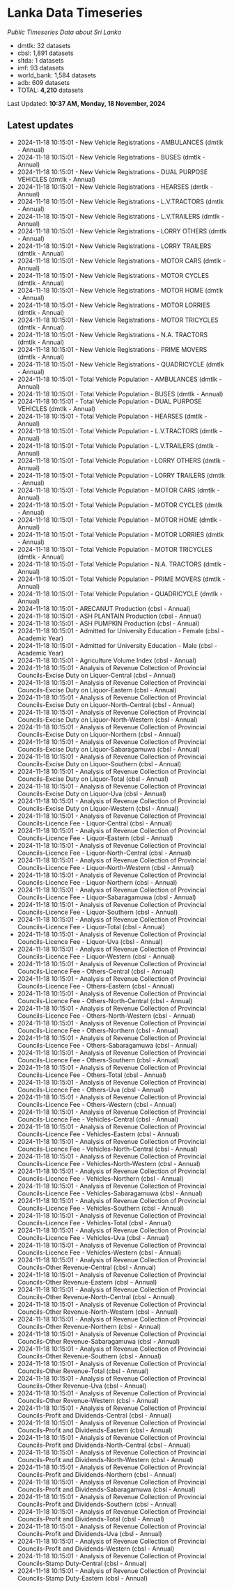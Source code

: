 # Lanka Data Timeseries
*Public Timeseries Data about Sri Lanka*

* dmtlk: 32 datasets
* cbsl: 1,891 datasets
* sltda: 1 datasets
* imf: 93 datasets
* world_bank: 1,584 datasets
* adb: 609 datasets
* TOTAL: **4,210** datasets

Last Updated: **10:37 AM, Monday, 18 November, 2024**

## Latest updates

* 2024-11-18 10:15:01 - New Vehicle Registrations - AMBULANCES (dmtlk - Annual)
* 2024-11-18 10:15:01 - New Vehicle Registrations - BUSES (dmtlk - Annual)
* 2024-11-18 10:15:01 - New Vehicle Registrations - DUAL PURPOSE VEHICLES (dmtlk - Annual)
* 2024-11-18 10:15:01 - New Vehicle Registrations - HEARSES (dmtlk - Annual)
* 2024-11-18 10:15:01 - New Vehicle Registrations - L.V.TRACTORS (dmtlk - Annual)
* 2024-11-18 10:15:01 - New Vehicle Registrations - L.V.TRAILERS (dmtlk - Annual)
* 2024-11-18 10:15:01 - New Vehicle Registrations - LORRY OTHERS (dmtlk - Annual)
* 2024-11-18 10:15:01 - New Vehicle Registrations - LORRY TRAILERS (dmtlk - Annual)
* 2024-11-18 10:15:01 - New Vehicle Registrations - MOTOR CARS (dmtlk - Annual)
* 2024-11-18 10:15:01 - New Vehicle Registrations - MOTOR CYCLES (dmtlk - Annual)
* 2024-11-18 10:15:01 - New Vehicle Registrations - MOTOR HOME (dmtlk - Annual)
* 2024-11-18 10:15:01 - New Vehicle Registrations - MOTOR LORRIES (dmtlk - Annual)
* 2024-11-18 10:15:01 - New Vehicle Registrations - MOTOR TRICYCLES (dmtlk - Annual)
* 2024-11-18 10:15:01 - New Vehicle Registrations - N.A. TRACTORS (dmtlk - Annual)
* 2024-11-18 10:15:01 - New Vehicle Registrations - PRIME MOVERS (dmtlk - Annual)
* 2024-11-18 10:15:01 - New Vehicle Registrations - QUADRICYCLE (dmtlk - Annual)
* 2024-11-18 10:15:01 - Total Vehicle Population - AMBULANCES (dmtlk - Annual)
* 2024-11-18 10:15:01 - Total Vehicle Population - BUSES (dmtlk - Annual)
* 2024-11-18 10:15:01 - Total Vehicle Population - DUAL PURPOSE VEHICLES (dmtlk - Annual)
* 2024-11-18 10:15:01 - Total Vehicle Population - HEARSES (dmtlk - Annual)
* 2024-11-18 10:15:01 - Total Vehicle Population - L.V.TRACTORS (dmtlk - Annual)
* 2024-11-18 10:15:01 - Total Vehicle Population - L.V.TRAILERS (dmtlk - Annual)
* 2024-11-18 10:15:01 - Total Vehicle Population - LORRY OTHERS (dmtlk - Annual)
* 2024-11-18 10:15:01 - Total Vehicle Population - LORRY TRAILERS (dmtlk - Annual)
* 2024-11-18 10:15:01 - Total Vehicle Population - MOTOR CARS (dmtlk - Annual)
* 2024-11-18 10:15:01 - Total Vehicle Population - MOTOR CYCLES (dmtlk - Annual)
* 2024-11-18 10:15:01 - Total Vehicle Population - MOTOR HOME (dmtlk - Annual)
* 2024-11-18 10:15:01 - Total Vehicle Population - MOTOR LORRIES (dmtlk - Annual)
* 2024-11-18 10:15:01 - Total Vehicle Population - MOTOR TRICYCLES (dmtlk - Annual)
* 2024-11-18 10:15:01 - Total Vehicle Population - N.A. TRACTORS (dmtlk - Annual)
* 2024-11-18 10:15:01 - Total Vehicle Population - PRIME MOVERS (dmtlk - Annual)
* 2024-11-18 10:15:01 - Total Vehicle Population - QUADRICYCLE (dmtlk - Annual)
* 2024-11-18 10:15:01 - ARECANUT Production (cbsl - Annual)
* 2024-11-18 10:15:01 - ASH PLANTAIN Production (cbsl - Annual)
* 2024-11-18 10:15:01 - ASH PUMPKIN Production (cbsl - Annual)
* 2024-11-18 10:15:01 - Admitted for University Education - Female (cbsl - Academic Year)
* 2024-11-18 10:15:01 - Admitted for University Education - Male (cbsl - Academic Year)
* 2024-11-18 10:15:01 - Agriculture Volume Index (cbsl - Annual)
* 2024-11-18 10:15:01 - Analysis of Revenue Collection of Provincial Councils-Excise Duty on Liquor-Central (cbsl - Annual)
* 2024-11-18 10:15:01 - Analysis of Revenue Collection of Provincial Councils-Excise Duty on Liquor-Eastern (cbsl - Annual)
* 2024-11-18 10:15:01 - Analysis of Revenue Collection of Provincial Councils-Excise Duty on Liquor-North-Central (cbsl - Annual)
* 2024-11-18 10:15:01 - Analysis of Revenue Collection of Provincial Councils-Excise Duty on Liquor-North-Western (cbsl - Annual)
* 2024-11-18 10:15:01 - Analysis of Revenue Collection of Provincial Councils-Excise Duty on Liquor-Northern (cbsl - Annual)
* 2024-11-18 10:15:01 - Analysis of Revenue Collection of Provincial Councils-Excise Duty on Liquor-Sabaragamuwa (cbsl - Annual)
* 2024-11-18 10:15:01 - Analysis of Revenue Collection of Provincial Councils-Excise Duty on Liquor-Southern (cbsl - Annual)
* 2024-11-18 10:15:01 - Analysis of Revenue Collection of Provincial Councils-Excise Duty on Liquor-Total (cbsl - Annual)
* 2024-11-18 10:15:01 - Analysis of Revenue Collection of Provincial Councils-Excise Duty on Liquor-Uva (cbsl - Annual)
* 2024-11-18 10:15:01 - Analysis of Revenue Collection of Provincial Councils-Excise Duty on Liquor-Western (cbsl - Annual)
* 2024-11-18 10:15:01 - Analysis of Revenue Collection of Provincial Councils-Licence Fee - Liquor-Central (cbsl - Annual)
* 2024-11-18 10:15:01 - Analysis of Revenue Collection of Provincial Councils-Licence Fee - Liquor-Eastern (cbsl - Annual)
* 2024-11-18 10:15:01 - Analysis of Revenue Collection of Provincial Councils-Licence Fee - Liquor-North-Central (cbsl - Annual)
* 2024-11-18 10:15:01 - Analysis of Revenue Collection of Provincial Councils-Licence Fee - Liquor-North-Western (cbsl - Annual)
* 2024-11-18 10:15:01 - Analysis of Revenue Collection of Provincial Councils-Licence Fee - Liquor-Northern (cbsl - Annual)
* 2024-11-18 10:15:01 - Analysis of Revenue Collection of Provincial Councils-Licence Fee - Liquor-Sabaragamuwa (cbsl - Annual)
* 2024-11-18 10:15:01 - Analysis of Revenue Collection of Provincial Councils-Licence Fee - Liquor-Southern (cbsl - Annual)
* 2024-11-18 10:15:01 - Analysis of Revenue Collection of Provincial Councils-Licence Fee - Liquor-Total (cbsl - Annual)
* 2024-11-18 10:15:01 - Analysis of Revenue Collection of Provincial Councils-Licence Fee - Liquor-Uva (cbsl - Annual)
* 2024-11-18 10:15:01 - Analysis of Revenue Collection of Provincial Councils-Licence Fee - Liquor-Western (cbsl - Annual)
* 2024-11-18 10:15:01 - Analysis of Revenue Collection of Provincial Councils-Licence Fee - Others-Central (cbsl - Annual)
* 2024-11-18 10:15:01 - Analysis of Revenue Collection of Provincial Councils-Licence Fee - Others-Eastern (cbsl - Annual)
* 2024-11-18 10:15:01 - Analysis of Revenue Collection of Provincial Councils-Licence Fee - Others-North-Central (cbsl - Annual)
* 2024-11-18 10:15:01 - Analysis of Revenue Collection of Provincial Councils-Licence Fee - Others-North-Western (cbsl - Annual)
* 2024-11-18 10:15:01 - Analysis of Revenue Collection of Provincial Councils-Licence Fee - Others-Northern (cbsl - Annual)
* 2024-11-18 10:15:01 - Analysis of Revenue Collection of Provincial Councils-Licence Fee - Others-Sabaragamuwa (cbsl - Annual)
* 2024-11-18 10:15:01 - Analysis of Revenue Collection of Provincial Councils-Licence Fee - Others-Southern (cbsl - Annual)
* 2024-11-18 10:15:01 - Analysis of Revenue Collection of Provincial Councils-Licence Fee - Others-Total (cbsl - Annual)
* 2024-11-18 10:15:01 - Analysis of Revenue Collection of Provincial Councils-Licence Fee - Others-Uva (cbsl - Annual)
* 2024-11-18 10:15:01 - Analysis of Revenue Collection of Provincial Councils-Licence Fee - Others-Western (cbsl - Annual)
* 2024-11-18 10:15:01 - Analysis of Revenue Collection of Provincial Councils-Licence Fee - Vehicles-Central (cbsl - Annual)
* 2024-11-18 10:15:01 - Analysis of Revenue Collection of Provincial Councils-Licence Fee - Vehicles-Eastern (cbsl - Annual)
* 2024-11-18 10:15:01 - Analysis of Revenue Collection of Provincial Councils-Licence Fee - Vehicles-North-Central (cbsl - Annual)
* 2024-11-18 10:15:01 - Analysis of Revenue Collection of Provincial Councils-Licence Fee - Vehicles-North-Western (cbsl - Annual)
* 2024-11-18 10:15:01 - Analysis of Revenue Collection of Provincial Councils-Licence Fee - Vehicles-Northern (cbsl - Annual)
* 2024-11-18 10:15:01 - Analysis of Revenue Collection of Provincial Councils-Licence Fee - Vehicles-Sabaragamuwa (cbsl - Annual)
* 2024-11-18 10:15:01 - Analysis of Revenue Collection of Provincial Councils-Licence Fee - Vehicles-Southern (cbsl - Annual)
* 2024-11-18 10:15:01 - Analysis of Revenue Collection of Provincial Councils-Licence Fee - Vehicles-Total (cbsl - Annual)
* 2024-11-18 10:15:01 - Analysis of Revenue Collection of Provincial Councils-Licence Fee - Vehicles-Uva (cbsl - Annual)
* 2024-11-18 10:15:01 - Analysis of Revenue Collection of Provincial Councils-Licence Fee - Vehicles-Western (cbsl - Annual)
* 2024-11-18 10:15:01 - Analysis of Revenue Collection of Provincial Councils-Other Revenue-Central (cbsl - Annual)
* 2024-11-18 10:15:01 - Analysis of Revenue Collection of Provincial Councils-Other Revenue-Eastern (cbsl - Annual)
* 2024-11-18 10:15:01 - Analysis of Revenue Collection of Provincial Councils-Other Revenue-North-Central (cbsl - Annual)
* 2024-11-18 10:15:01 - Analysis of Revenue Collection of Provincial Councils-Other Revenue-North-Western (cbsl - Annual)
* 2024-11-18 10:15:01 - Analysis of Revenue Collection of Provincial Councils-Other Revenue-Northern (cbsl - Annual)
* 2024-11-18 10:15:01 - Analysis of Revenue Collection of Provincial Councils-Other Revenue-Sabaragamuwa (cbsl - Annual)
* 2024-11-18 10:15:01 - Analysis of Revenue Collection of Provincial Councils-Other Revenue-Southern (cbsl - Annual)
* 2024-11-18 10:15:01 - Analysis of Revenue Collection of Provincial Councils-Other Revenue-Total (cbsl - Annual)
* 2024-11-18 10:15:01 - Analysis of Revenue Collection of Provincial Councils-Other Revenue-Uva (cbsl - Annual)
* 2024-11-18 10:15:01 - Analysis of Revenue Collection of Provincial Councils-Other Revenue-Western (cbsl - Annual)
* 2024-11-18 10:15:01 - Analysis of Revenue Collection of Provincial Councils-Profit and Dividends-Central (cbsl - Annual)
* 2024-11-18 10:15:01 - Analysis of Revenue Collection of Provincial Councils-Profit and Dividends-Eastern (cbsl - Annual)
* 2024-11-18 10:15:01 - Analysis of Revenue Collection of Provincial Councils-Profit and Dividends-North-Central (cbsl - Annual)
* 2024-11-18 10:15:01 - Analysis of Revenue Collection of Provincial Councils-Profit and Dividends-North-Western (cbsl - Annual)
* 2024-11-18 10:15:01 - Analysis of Revenue Collection of Provincial Councils-Profit and Dividends-Northern (cbsl - Annual)
* 2024-11-18 10:15:01 - Analysis of Revenue Collection of Provincial Councils-Profit and Dividends-Sabaragamuwa (cbsl - Annual)
* 2024-11-18 10:15:01 - Analysis of Revenue Collection of Provincial Councils-Profit and Dividends-Southern (cbsl - Annual)
* 2024-11-18 10:15:01 - Analysis of Revenue Collection of Provincial Councils-Profit and Dividends-Total (cbsl - Annual)
* 2024-11-18 10:15:01 - Analysis of Revenue Collection of Provincial Councils-Profit and Dividends-Uva (cbsl - Annual)
* 2024-11-18 10:15:01 - Analysis of Revenue Collection of Provincial Councils-Profit and Dividends-Western (cbsl - Annual)
* 2024-11-18 10:15:01 - Analysis of Revenue Collection of Provincial Councils-Stamp Duty-Central (cbsl - Annual)
* 2024-11-18 10:15:01 - Analysis of Revenue Collection of Provincial Councils-Stamp Duty-Eastern (cbsl - Annual)